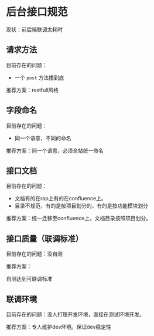 # 后台接口规范

现状：前后端联调太耗时

## 请求方法

目前存在的问题：

- 一个 `post` 方法撸到底

推荐方案：restfull风格

## 字段命名

目前存在的问题：

- 同一个语意，不同的命名

推荐方案：同一个语意，必须全站统一命名

## 接口文档

目前存在的问题：

- 文档有的在rap上有的在confluence上。
- 目录不规范，有的是按项目划分的，有的是按功能模块划分

推荐方案：统一迁移至confluence上，文档目录按照项目划分。

## 接口质量（联调标准）

目前存在的问题：没自测

推荐方案：

自测达到可联调标准

## 联调环境

目前存在的问题：没人打理开发环境，直接在测试环境开发。

推荐方案：专人维护dev环境。保证dev稳定性